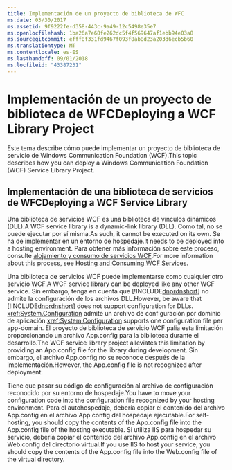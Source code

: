 ```yaml
---
title: Implementación de un proyecto de biblioteca de WFC
ms.date: 03/30/2017
ms.assetid: 9f9222fe-d358-443c-9a49-12c5498e35e7
ms.openlocfilehash: 1ba26a7e68fe262dc5f4f569647af1ebb94e03a8
ms.sourcegitcommit: efff8f331fd9467f093f8ab8d23a203d6ecb5b60
ms.translationtype: MT
ms.contentlocale: es-ES
ms.lasthandoff: 09/01/2018
ms.locfileid: "43387231"
---
```

# <a name="deploying-a-wcf-library-project"></a><span data-ttu-id="4ac5c-102">Implementación de un proyecto de biblioteca de WFC</span><span class="sxs-lookup"><span data-stu-id="4ac5c-102">Deploying a WCF Library Project</span></span>
<span data-ttu-id="4ac5c-103">Este tema describe cómo puede implementar un proyecto de biblioteca de servicio de Windows Communication Foundation (WCF).</span><span class="sxs-lookup"><span data-stu-id="4ac5c-103">This topic describes how you can deploy a Windows Communication Foundation (WCF) Service Library Project.</span></span>  
  
## <a name="deploying-a-wcf-service-library"></a><span data-ttu-id="4ac5c-104">Implementación de una biblioteca de servicios de WFC</span><span class="sxs-lookup"><span data-stu-id="4ac5c-104">Deploying a WCF Service Library</span></span>  
 <span data-ttu-id="4ac5c-105">Una biblioteca de servicios WCF es una biblioteca de vínculos dinámicos (DLL).</span><span class="sxs-lookup"><span data-stu-id="4ac5c-105">A WCF service library is a dynamic-link library (DLL).</span></span> <span data-ttu-id="4ac5c-106">Como tal, no se puede ejecutar por sí misma.</span><span class="sxs-lookup"><span data-stu-id="4ac5c-106">As such, it cannot be executed on its own.</span></span> <span data-ttu-id="4ac5c-107">Se ha de implementar en un entorno de hospedaje.</span><span class="sxs-lookup"><span data-stu-id="4ac5c-107">It needs to be deployed into a hosting environment.</span></span> <span data-ttu-id="4ac5c-108">Para obtener más información sobre este proceso, consulte [alojamiento y consumo de servicios WCF](https://go.microsoft.com/fwlink/?LinkId=99932).</span><span class="sxs-lookup"><span data-stu-id="4ac5c-108">For more information about this process, see [Hosting and Consuming WCF Services](https://go.microsoft.com/fwlink/?LinkId=99932).</span></span>  
  
 <span data-ttu-id="4ac5c-109">Una biblioteca de servicios WCF puede implementarse como cualquier otro servicio WCF.</span><span class="sxs-lookup"><span data-stu-id="4ac5c-109">A WCF service library can be deployed like any other WCF service.</span></span> <span data-ttu-id="4ac5c-110">Sin embargo, tenga en cuenta que [!INCLUDE[dnprdnshort](../../../includes/dnprdnshort-md.md)] no admite la configuración de los archivos DLL.</span><span class="sxs-lookup"><span data-stu-id="4ac5c-110">However, be aware that [!INCLUDE[dnprdnshort](../../../includes/dnprdnshort-md.md)] does not support configuration for DLLs.</span></span> <span data-ttu-id="4ac5c-111"><xref:System.Configuration> admite un archivo de configuración por dominio de aplicación.</span><span class="sxs-lookup"><span data-stu-id="4ac5c-111"><xref:System.Configuration> supports one configuration file per app-domain.</span></span> <span data-ttu-id="4ac5c-112">El proyecto de biblioteca de servicio WCF palia esta limitación proporcionando un archivo App.config para la biblioteca durante el desarrollo.</span><span class="sxs-lookup"><span data-stu-id="4ac5c-112">The WCF service library project alleviates this limitation by providing an App.config file for the library during development.</span></span> <span data-ttu-id="4ac5c-113">Sin embargo, el archivo App.config no se reconoce después de la implementación.</span><span class="sxs-lookup"><span data-stu-id="4ac5c-113">However, the App.config file is not recognized after deployment.</span></span>  
  
 <span data-ttu-id="4ac5c-114">Tiene que pasar su código de configuración al archivo de configuración reconocido por su entorno de hospedaje.</span><span class="sxs-lookup"><span data-stu-id="4ac5c-114">You have to move your configuration code into the configuration file recognized by your hosting environment.</span></span> <span data-ttu-id="4ac5c-115">Para el autohospedaje, debería copiar el contenido del archivo App.config en el archivo App.config del hospedaje ejecutable.</span><span class="sxs-lookup"><span data-stu-id="4ac5c-115">For self-hosting, you should copy the contents of the App.config file into the App.config file of the hosting executable.</span></span> <span data-ttu-id="4ac5c-116">Si utiliza IIS para hospedar su servicio, debería copiar el contenido del archivo App.config en el archivo Web.config del directorio virtual.</span><span class="sxs-lookup"><span data-stu-id="4ac5c-116">If you use IIS to host your service, you should copy the contents of the App.config file into the Web.config file of the virtual directory.</span></span>
